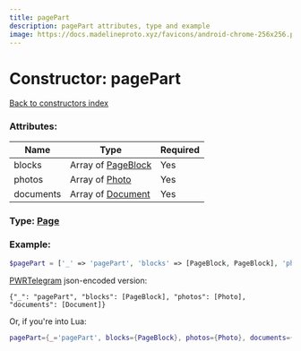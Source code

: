 ```yaml
---
title: pagePart
description: pagePart attributes, type and example
image: https://docs.madelineproto.xyz/favicons/android-chrome-256x256.png
---
```

# Constructor: pagePart  
[Back to constructors index](index.md)



### Attributes:

| Name     |    Type       | Required |
|----------|---------------|----------|
|blocks|Array of [PageBlock](../types/PageBlock.md) | Yes|
|photos|Array of [Photo](../types/Photo.md) | Yes|
|documents|Array of [Document](../types/Document.md) | Yes|



### Type: [Page](../types/Page.md)


### Example:

```php
$pagePart = ['_' => 'pagePart', 'blocks' => [PageBlock, PageBlock], 'photos' => [Photo, Photo], 'documents' => [Document, Document]];
```  

[PWRTelegram](https://pwrtelegram.xyz) json-encoded version:

```
{"_": "pagePart", "blocks": [PageBlock], "photos": [Photo], "documents": [Document]}
```


Or, if you're into Lua:

```lua
pagePart={_='pagePart', blocks={PageBlock}, photos={Photo}, documents={Document}}

```


